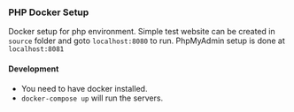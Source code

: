 ### PHP Docker Setup

Docker setup for php environment. 
Simple test website can be created in `source` folder and goto `localhost:8080` to run. PhpMyAdmin setup is done at `localhost:8081`

#### Development 
- You need to have docker installed.
- `docker-compose up` will run the servers.